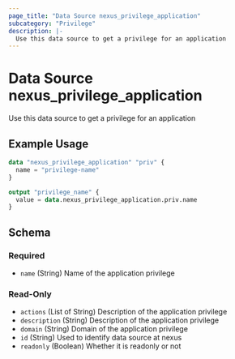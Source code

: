 ```yaml
---
page_title: "Data Source nexus_privilege_application"
subcategory: "Privilege"
description: |-
  Use this data source to get a privilege for an application
---
```

# Data Source nexus_privilege_application
Use this data source to get a privilege for an application
## Example Usage
```terraform
data "nexus_privilege_application" "priv" {
  name = "privilege-name"
}

output "privilege_name" {
  value = data.nexus_privilege_application.priv.name
}
```
<!-- schema generated by tfplugindocs -->
## Schema

### Required

- `name` (String) Name of the application privilege

### Read-Only

- `actions` (List of String) Description of the application privilege
- `description` (String) Description of the application privilege
- `domain` (String) Domain of the application privilege
- `id` (String) Used to identify data source at nexus
- `readonly` (Boolean) Whether it is readonly or not
